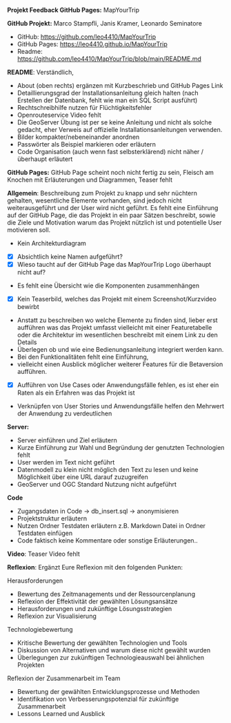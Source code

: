 **Projekt Feedback GitHub Pages:** MapYourTrip

**GitHub Projekt:** Marco Stampfli, Janis Kramer, Leonardo Seminatore

- GitHub: https://github.com/leo4410/MapYourTrip
- GitHub Pages:  https://leo4410.github.io/MapYourTrip
- Readme: https://github.com/leo4410/MapYourTrip/blob/main/README.md

**README**: Verständlich, 

- About (oben rechts) ergänzen mit Kurzbeschrieb und GitHub Pages Link
- Detaillierungsgrad der Installationsanleitung gleich halten (nach Erstellen der Datenbank, fehlt wie man ein SQL Script ausführt)
- Rechtschreibhilfe nutzen für Flüchtigkeitsfehler
- Openrouteservice Video fehlt
- Die GeoServer Übung ist per se keine Anleitung und nicht als solche gedacht, eher Verweis auf offizielle Installationsanleitungen verwenden.
- Bilder kompakter/nebeneinander anordnen 
- Passwörter als Beispiel markieren oder erläutern
- Code Organisation (auch wenn fast selbsterklärend) nicht näher / überhaupt erläutert
 

**GitHub Pages:** 
GitHub Page scheint noch nicht fertig zu sein, Fleisch am Knochen mit Erläuterungen und Diagrammen, Teaser fehlt

**Allgemein**: Beschreibung zum Projekt zu knapp und sehr nüchtern gehalten, wesentliche Elemente vorhanden, sind jedoch nicht weiterausgeführt und der User wird nicht geführt. Es fehlt eine Einführung auf der GitHub Page, die das Projekt in ein paar Sätzen beschreibt, sowie die Ziele und Motivation warum das Projekt nützlich ist und potentielle User motivieren soll. 

- Kein Architekturdiagram
- [x] Absichtlich keine Namen aufgeführt?
- [x] Wieso taucht auf der GitHub Page das MapYourTrip Logo überhaupt nicht auf?
- Es fehlt eine Übersicht wie die Komponenten zusammenhängen
- [x] Kein Teaserbild, welches das Projekt mit einem Screenshot/Kurzvideo bewirbt
- Anstatt zu beschreiben wo welche Elemente zu finden sind, lieber erst aufführen was das Projekt umfasst vielleicht mit einer Featuretabelle oder die Architektur im wesentlichen beschreibt mit einem Link zu den Details
- Überlegen ob und wie eine Bedienungsanleitung integriert werden kann.
- Bei den Funktionalitäten fehlt eine Einführung, 
- vielleicht einen Ausblick möglicher weiterer Features für die Betaversion aufführen.
- [x] Aufführen von Use Cases oder Anwendungsfälle fehlen, es ist eher ein Raten als ein Erfahren was das Projekt ist
- Verknüpfen von User Stories und Anwendungsfälle helfen den Mehrwert der Anwendung zu verdeutlichen

**Server:**

- Server einführen und  Ziel erläutern 
- Kurze Einführung zur Wahl und Begründung der genutzten Technologien fehlt
- User werden im Text nicht geführt
- Datenmodell zu klein nicht möglich den Text zu lesen und keine Möglichkeit über eine URL darauf zuzugreifen
- GeoServer und OGC Standard Nutzung nicht aufgeführt

**Code**

- Zugangsdaten in Code -> db_insert.sql -> anonymisieren
- Projektstruktur erläutern
- Nutzen Ordner Testdaten erläutern z.B. Markdown Datei in Ordner Testdaten einfügen
- Code faktisch keine Kommentare oder sonstige Erläuterungen..


**Video**: Teaser Video fehlt

**Reflexion**:
Ergänzt Eure Reflexion mit den folgenden Punkten:

Herausforderungen
- Bewertung des Zeitmanagements und der Ressourcenplanung
- Reflexion der Effektivität der gewählten Lösungsansätze
- Herausforderungen und zukünftige Lösungsstrategien
- Reflexion zur Visualisierung

Technologiebewertung
- Kritische Bewertung der gewählten Technologien und Tools
- Diskussion von Alternativen und warum diese nicht gewählt wurden
- Überlegungen zur zukünftigen Technologieauswahl bei ähnlichen Projekten

Reflexion der Zusammenarbeit im Team 
- Bewertung der gewählten Entwicklungsprozesse und Methoden
- Identifikation von Verbesserungspotenzial für zukünftige Zusammenarbeit
- Lessons Learned und Ausblick

